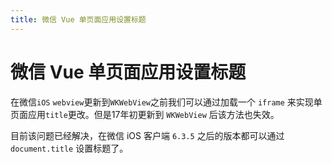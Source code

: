 ```yaml
---
title: 微信 Vue 单页面应用设置标题
---
```


# 微信 Vue 单页面应用设置标题

在微信`iOS` `webview`更新到`WKWebView`之前我们可以通过加载一个 `iframe` 来实现单页面应用`title`更改。但是17年初更新到 `WKWebView` 后该方法也失效。

目前该问题已经解决，在微信 iOS 客户端 `6.3.5` 之后的版本都可以通过 `document.title` 设置标题了。